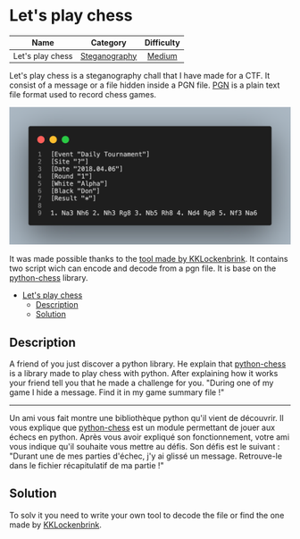 # Let's play chess

| Name | Category | Difficulty |
| :---: | :---: | :---: |
| Let's play chess | [Steganography](../README.md) | [Medium](../../../Difficulty/Medium.md) |

Let's play chess is a steganography chall that I have made for a CTF. It consist of a message or a file hidden inside a PGN file. [PGN](https://en.wikipedia.org/wiki/Portable_Game_Notation) is a plain text file format used to record chess games. 

![PGN example](images/pgn-example.png)

It was made possible thanks to the [tool made by KKLockenbrink](https://github.com/KKlockenbrink/Chess_Steganography). It contains two script wich can encode and decode from a pgn file. It is base on the [python-chess](http://python-chess.readthedocs.io/en/latest/) library.

- [Let's play chess](#lets-play-chess)
  - [Description](#description)
  - [Solution](#solution)

## Description

A friend of you just discover a python library. He explain that [python-chess](http://python-chess.readthedocs.io/en/latest/) is a library made to play chess with python. After explaining how it works your friend tell you that he made a challenge for you. "During one of my game I hide a message. Find it in my game summary file !"

---

Un ami vous fait montre une bibliothèque python qu'il vient de découvrir. Il vous explique que [python-chess](http://python-chess.readthedocs.io/en/latest/) est un module permettant de jouer aux échecs en python. Après vous avoir expliqué son fonctionnement, votre ami vous indique qu'il souhaite vous mettre au défis. 
Son défis est le suivant : "Durant une de mes parties d'échec, j'y ai glissé un message. Retrouve-le dans le fichier récapitulatif de ma partie !"

## Solution

To solv it you need to write your own tool to decode the file or find the one made by [KKLockenbrink](https://github.com/KKlockenbrink/Chess_Steganography).

